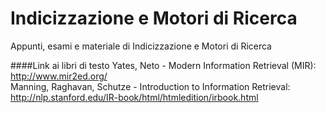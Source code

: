 # Indicizzazione e Motori di Ricerca

Appunti, esami e materiale di Indicizzazione e Motori di Ricerca

####Link ai libri di testo
Yates, Neto - Modern Information Retrieval (MIR): http://www.mir2ed.org/   
Manning, Raghavan, Schutze - Introduction to Information Retrieval: http://nlp.stanford.edu/IR-book/html/htmledition/irbook.html